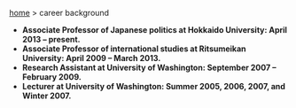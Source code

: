 [home](https://hirosasada.github.io/) > career background   

- **Associate Professor of Japanese politics at Hokkaido University: April 2013 – present.**  
- **Associate Professor of international studies at Ritsumeikan University: April 2009 – March 2013.**  
- **Research Assistant at University of Washington: September 2007 – February 2009.**  
- **Lecturer at University of Washington: Summer 2005, 2006, 2007, and Winter 2007.**    
   
